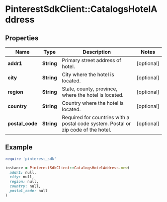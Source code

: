 # PinterestSdkClient::CatalogsHotelAddress

## Properties

| Name | Type | Description | Notes |
| ---- | ---- | ----------- | ----- |
| **addr1** | **String** | Primary street address of hotel. | [optional] |
| **city** | **String** | City where the hotel is located. | [optional] |
| **region** | **String** | State, county, province, where the hotel is located. | [optional] |
| **country** | **String** | Country where the hotel is located. | [optional] |
| **postal_code** | **String** | Required for countries with a postal code system. Postal or zip code of the hotel. | [optional] |

## Example

```ruby
require 'pinterest_sdk'

instance = PinterestSdkClient::CatalogsHotelAddress.new(
  addr1: null,
  city: null,
  region: null,
  country: null,
  postal_code: null
)
```

